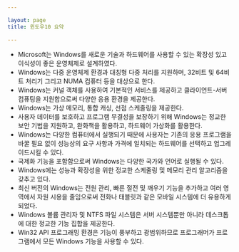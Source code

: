 ```yaml
---

layout: page
title: 윈도우10 요약

---
```


- Microsoft는 Windows를 새로운 기술과 하드웨어를 사용할 수 있는 확장성 있고 이식성이 좋은 운영체제로 설계하였다.
- Windows는 다중 운영체제 환경과 대칭형 다중 처리를 지원하며, 32비트 및 64비트 처리기 그리고 NUMA 컴퓨터 등을 대상으로 한다.
- Windows는 커널 객체를 사용하여 기본적인 서비스를 제공하고 클라이언트-서버컴퓨팅을 지원함으로써 다양한 응용 환경을 제공한다.
- Windows는 가상 메모리, 통합 캐싱, 선점 스케줄링을 제공한다.
- 사용자 데이터를 보호하고 프로그램 무결성을 보장하기 위해 Windows는 정교한 보안 기법을 지원하고, 완화책을 활용하고, 하드웨어 가상화를 활용한다.
- Windows는 다양한 컴퓨터에서 실행되기 때문에 사용자는 기존의 응용 프로그램을 바꿀 필요 없이 성능상의 요구 사항과 가격에 일치되는 하드웨어를 선택하고 업그레이드시킬 수 있다.
- 국제화 기능을 포함함으로써 Windows는 다양한 국가와 언어로 실행될 수 있다.
- Windows에는 성능과 확장성을 위한 정교한 스케줄링 및 메모리 관리 알고리즘을 갖추고 있다.
- 최신 버전의 Windows는 전원 관리, 빠른 절전 및 깨우기 기능을 추가하고 여러 영역에서 자원 시용을 줄임으로써 전화나 태블릿과 같은 모바일 시스템에 더 유용하게 되었다.
- Windows 볼륨 관리자 및 NTFS 파일 시스템은 서버 시스템뿐만 아니라 데스크톱에 대한 정교한 기능 집합을 제공한다.
- Win32 API 프로그래밍 환경은 기능이 풍부하고 광범위하므로 프로그래머가 프로그램에서 모든 Windows 기능을 사용할 수 있다.